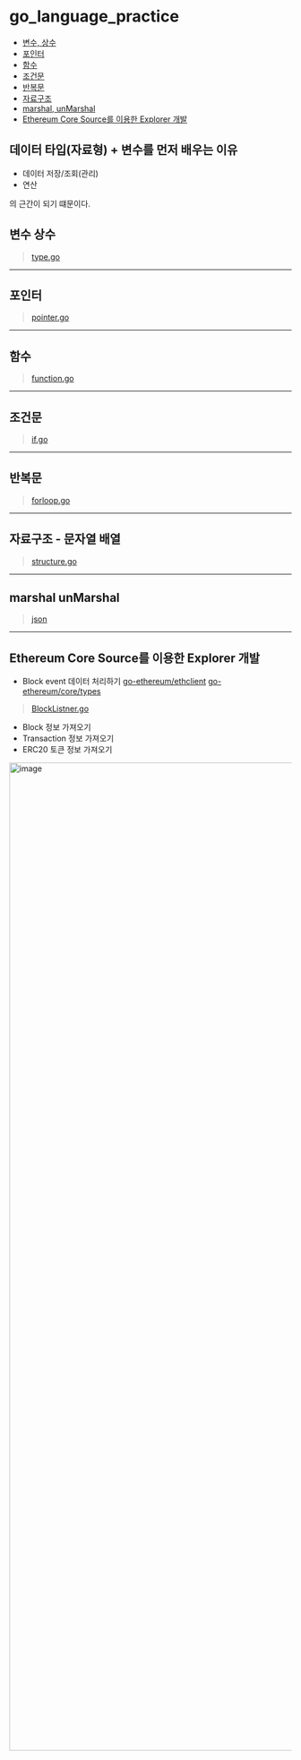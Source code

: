 # go_language_practice

- [변수, 상수](#변수-상수)
- [포인터](#포인터)
- [함수](#함수)
- [조건문](#조건문)
- [반복문](#반복문)
- [자료구조](#자료구조---문자열-배열)
- [marshal, unMarshal](#marshal-unMarshal)
- [Ethereum Core Source를 이용한 Explorer 개발](#Ethereum-Core-Source를-이용한-Explorer-개발)

## 데이터 타입(자료형) + 변수를 먼저 배우는 이유
- 데이터 저장/조회(관리)
- 연산

의 근간이 되기 떄문이다.

## 변수 상수
> [type.go](https://github.com/FDongFDong/go_language_practice/blob/main/type/type.go)
___
## 포인터
> [pointer.go](https://github.com/FDongFDong/go_language_practice/blob/main/pointer/pointer.go)
___
## 함수
> [function.go](https://github.com/FDongFDong/go_language_practice/blob/main/function/func.go)
___
## 조건문
> [if.go](https://github.com/FDongFDong/go_language_practice/blob/main/if/if.go)
___
## 반복문
> [forloop.go](https://github.com/FDongFDong/go_language_practice/blob/main/forloop/for.go)
___
## 자료구조 - 문자열 배열
> [structure.go](https://github.com/FDongFDong/go_language_practice/blob/main/structure/data_structure.go)
___
## marshal unMarshal
> [json](https://github.com/FDongFDong/go_language_practice/blob/main/json/json.go)
___
## Ethereum Core Source를 이용한 Explorer 개발
- Block event 데이터 처리하기
[go-ethereum/ethclient](https://github.com/ethereum/go-ethereum/tree/master/ethclient)
[go-ethereum/core/types](https://github.com/ethereum/go-ethereum/tree/master/core/types)

> [BlockListner.go](https://github.com/FDongFDong/go_language_practice/tree/main/explorer)

- Block 정보 가져오기
- Transaction 정보 가져오기
- ERC20 토큰 정보 가져오기

<img width="1765" alt="image" src="https://user-images.githubusercontent.com/20445415/201647346-b1a44e7d-a701-49a4-ba6a-e1b2dff84a40.png">
